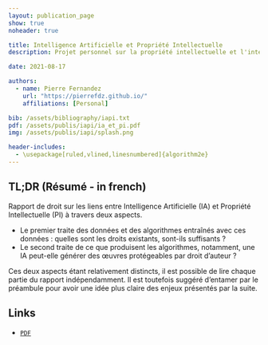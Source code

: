 ```yaml
---
layout: publication_page
show: true
noheader: true

title: Intelligence Artificielle et Propriété Intellectuelle
description: Projet personnel sur la propriété intellectuelle et l'intelligence artificielle

date: 2021-08-17

authors:
  - name: Pierre Fernandez
    url: "https://pierrefdz.github.io/"
    affiliations: [Personal]

bib: /assets/bibliography/iapi.txt
pdf: /assets/publis/iapi/ia_et_pi.pdf 
img: /assets/publis/iapi/splash.png

header-includes:
  - \usepackage[ruled,vlined,linesnumbered]{algorithm2e}
---
```


## TL;DR (Résumé - in french)

Rapport de droit sur les liens entre Intelligence Artificielle (IA) et Propriété Intellectuelle (PI) à travers deux aspects. 
- Le premier traite des données et des algorithmes entraînés avec ces données : quelles sont les droits existants, sont-ils suffisants ? 
- Le second traite de ce que produisent les algorithmes, notamment, une IA peut-elle générer des œuvres protégeables par droit d’auteur ? 

Ces deux aspects étant relativement distincts, il est possible de lire chaque partie du rapport indépendamment. Il est toutefois suggéré d’entamer par le préambule pour avoir une idée plus claire des enjeux présentés par la suite.


## Links

- [`PDF`]({{page.pdf}})